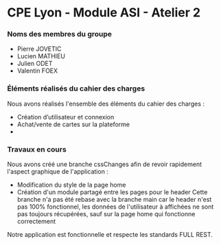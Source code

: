 # CPE Lyon - Module ASI - Atelier 2

### Noms des membres du groupe
- Pierre JOVETIC
- Lucien MATHIEU
- Julien ODET
- Valentin FOEX

### Éléments réalisés du cahier des charges
Nous avons réalisés l'ensemble des éléments du cahier des charges :
- Création d’utilisateur et connexion
- Achat/vente de cartes sur la plateforme
-
### Travaux en cours
Nous avons créé une branche cssChanges afin de revoir rapidement l'aspect graphique de l'application :
- Modification du style de la page home
- Création d'un module partagé entre les pages pour le header
Cette branche n'a pas été rebase avec la branche main car le header n'est pas 100% fonctionnel, les données de l'utilisateur à affichées ne sont pas toujours récupérées, sauf sur la page home qui fonctionne correctement 

Notre application est fonctionnelle et respecte les standards FULL REST.
